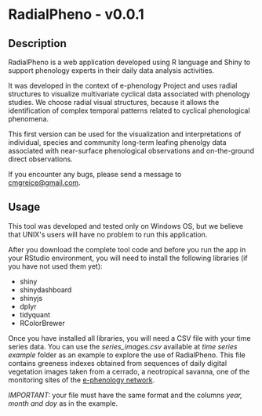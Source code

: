 # RadialPheno - v0.0.1

## Description
RadialPheno is a web application developed using R language and Shiny to support phenology experts in their daily data analysis activities.

It was developed in the context of e-phenology Project and uses radial structures to visualize multivariate cyclical data associated 
with phenology studies. We choose radial visual structures, because it allows the identification of complex temporal patterns 
related to cyclical phenological phenomena. 

This first version can be used for the visualization and interpretations of individual, species and community long-term 
leafing phenolgy data associated with near-surface phenological observations and on-the-ground direct observations. 

If you encounter any bugs, please send a message to cmgreice@gmail.com.

## Usage
This tool was developed and tested only on Windows OS, but we believe that UNIX's users will have no problem to run this application.

After you download the complete tool code and before you run the app in your RStudio environment, you will need to 
install the following libraries (if you have not used them yet):

* shiny
* shinydashboard
* shinyjs
* dplyr
* tidyquant
* RColorBrewer

Once you have installed all libraries, you will need a CSV file with your time series data. You can use the *series_images.csv* 
available at *time series example* folder as an example to explore the use of RadialPheno. This file contains greeness indexes 
obtained from sequences of daily digital vegetation images  taken from a cerrado, a neotropical savanna, 
one of the monitoring sites of the [e-phenology network](http://www.recod.ic.unicamp.br/ephenology).

_IMPORTANT:_ your file must have the same format and the columns *year, month and doy* as in the example.
